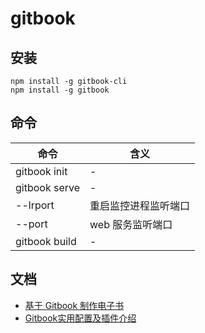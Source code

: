 # gitbook

## 安装

```
npm install -g gitbook-cli
npm install -g gitbook
```

## 命令

命令            | 含义
------------- | ----------
gitbook init  | -
gitbook serve | -
--lrport      | 重启监控进程监听端口
--port        | web 服务监听端口
gitbook build | -

## 文档

- [基于 Gitbook 制作电子书](https://zhuanlan.zhihu.com/p/23169306)
- [Gitbook实用配置及插件介绍](http://blog.csdn.net/zhangjk1993/article/details/50380403)
